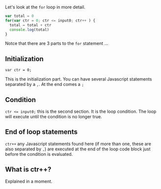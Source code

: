 Let's look at the `for` loop in more detail.

```javascript
var total = 0
for(var ctr = 0; ctr <= input0; ctr++ ) {
  total = total + ctr
  console.log(total)
}
```

Notce that there are 3 parts to the `for` statement ...

## Initialization
`var ctr = 0; ` 

This is the initialization part. You can have several Javascript statements separated by a `,`. At the end comes a `;`

## Condition
`ctr <= input0;` this is the second section. It is the loop condition. The loop will execute until the condition is no longer true.

## End of loop statements
`ctr++` any Javascript statements found here (if more than one, these are also separated by `,`) are executed at the end of the loop code block just before the condition is evaluated. 

## What is ctr++?
Explained in a moment.